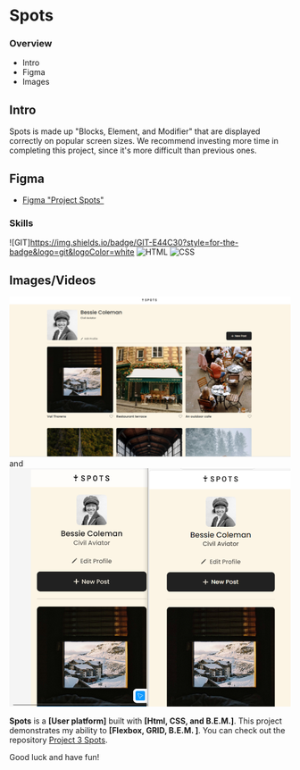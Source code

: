 # Spots

### Overview

- Intro
- Figma
- Images

## Intro

Spots is made up "Blocks, Element, and Modifier" that are displayed correctly on popular screen sizes. We recommend investing more time in completing this project, since it's more difficult than previous ones.

## Figma

- [Figma "Project Spots"](https://www.figma.com/file/BBNm2bC3lj8QQMHlnqRsga/Sprint-3-Project-%E2%80%94-Spots?type=design&node-id=2%3A60&mode=design&t=afgNFybdorZO6cQo-1)

### Skills

![GIT]https://img.shields.io/badge/GIT-E44C30?style=for-the-badge&logo=git&logoColor=white
![HTML](https://img.shields.io/badge/-HTML-E34F26?style=flat-square&logo=html5&logoColor=white)
![CSS](https://img.shields.io/badge/-CSS-1572B6?style=flat-square&logo=css3&logoColor=white)

## Images/Videos

![Spots Desktop](./images/Spots%20Project%203.png) and ![Spots Mobile](<images/Mobile View.png>)

**Spots** is a **[User platform]** built with **[Html, CSS, and B.E.M.]**. This project demonstrates my ability to **[Flexbox, GRID, B.E.M. ]**. You can check out the repository [Project 3 Spots](https://github.com/MorrisDevearl86/se_project_spots.git).

Good luck and have fun!
